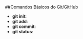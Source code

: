 ##Comandos Básicos do Git/GitHub

- **git init**: 
- **git add**:
- **git commit**:
- **git status**:

